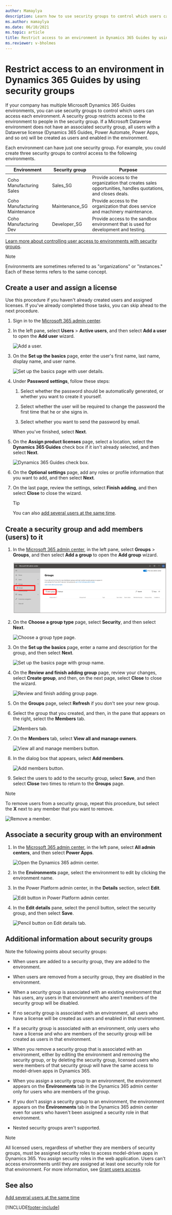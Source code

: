 ```yaml
---
author: Mamaylya
description: Learn how to use security groups to control which users can access which environments in Microsoft Dynamics 365 Guides.
ms.author: mamaylya
ms.date: 06/10/2021
ms.topic: article
title: Restrict access to an environment in Dynamics 365 Guides by using security groups
ms.reviewer: v-bholmes
---
```


# Restrict access to an environment in Dynamics 365 Guides by using security groups

If your company has multiple Microsoft Dynamics 365 Guides environments, you can use security groups to control which users can access each environment. A security group restricts access to the environment to people in the security group. If a Microsoft Dataverse environment does not have an associated security group, all users with a Dataverse license (Dynamics 365 Guides, Power Automate, Power Apps, and so on) will be created as users and enabled in the environment. 

Each environment can have just one security group. For example, you could create three security groups to control access to the following environments.

| Environment                    | Security group  | Purpose |
|--------------------------------|-----------------|---------|
| Coho Manufacturing Sales       | Sales\_SG       | Provide access to the organization that creates sales opportunities, handles quotations, and closes deals. |
| Coho Manufacturing Maintenance | Maintenance\_SG | Provide access to the organization that does service and machinery maintenance. |
| Coho Manufacturing Dev         | Developer\_SG   | Provide access to the sandbox environment that is used for development and testing. |

[Learn more about controlling user access to environments with security groups](https://docs.microsoft.com/power-platform/admin/control-user-access). 

> [!NOTE]
> Environments are sometimes referred to as "organizations" or "instances." Each of these terms refers to the same concept. 

## Create a user and assign a license

Use this procedure if you haven't already created users and assigned licenses. If you've already completed those tasks, you can skip ahead to the next procedure.

1. Sign in to the [Microsoft 365 admin center](https://admin.microsoft.com/Adminportal/Home#/homepage).

2. In the left pane, select **Users** \> **Active users**, and then select **Add a user** to open the **Add user** wizard.

    ![Add a user.](media/add-user-3.PNG "Add a user")

3. On the **Set up the basics** page, enter the user's first name, last name, display name, and user name.

    ![Set up the basics page with user details.](media/set-up-basics.PNG "Set up the basics page with user details")

4. Under **Password settings**, follow these steps:

    1. Select whether the password should be automatically generated, or whether you want to create it yourself.

    2. Select whether the user will be required to change the password the first time that he or she signs in.

    3. Select whether you want to send the password by email.

    When you've finished, select **Next**.

5. On the **Assign product licenses** page, select a location, select the **Dynamics 365 Guides** check box if it isn't already selected, and then select **Next**.

    ![Dynamics 365 Guides check box.](media/guides-check-box.PNG "Dynamics 365 Guides check box")

6. On the **Optional settings** page, add any roles or profile information that you want to add, and then select **Next**.

7. On the last page, review the settings, select **Finish adding**, and then select **Close** to close the wizard.

    > [!TIP]
    > You can also [add several users at the same time](/office365/enterprise/add-several-users-at-the-same-time).

## Create a security group and add members (users) to it

1. In the [Microsoft 365 admin center](https://admin.microsoft.com/Adminportal/Home#/homepage), in the left pane, select **Groups** \> **Groups**, and then select **Add a group** to open the **Add group** wizard.

    ![Add a group.](media/add-group-command-1.png "Add a group")

2. On the **Choose a group type** page, select **Security**, and then select **Next**.

    ![Choose a group type page.](media/choose-group-type.PNG "Choose a group type page")

3. On the **Set up the basics** page, enter a name and description for the group, and then select **Next**.

    ![Set up the basics page with group name.](media/set-up-basics-2.PNG "Set up the basics page with group name")

4. On the **Review and finish adding group** page, review your changes, select **Create group**, and then, on the next page, select **Close** to close the wizard.

    ![Review and finish adding group page.](media/review-group.PNG "Review and finish adding group page")

5. On the **Groups** page, select **Refresh** if you don't see your new group.

6. Select the group that you created, and then, in the pane that appears on the right, select the **Members** tab.

    ![Members tab.](media/members-tab.PNG "Members tab")

7. On the **Members** tab, select **View all and manage owners**.

    ![View all and manage members button.](media/view-members.PNG "View all and manage members button")

8. In the dialog box that appears, select **Add members**.

    ![Add members button.](media/add-members-2.PNG "Add members button")

9. Select the users to add to the security group, select **Save**, and then select **Close** two times to return to the **Groups** page.

> [!NOTE]
> To remove users from a security group, repeat this procedure, but select the **X** next to any member that you want to remove.
>
> ![Remove a member.](media/remove-members-2.PNG "Remove a member")

## Associate a security group with an environment

1. In the [Microsoft 365 admin center](https://admin.microsoft.com/Adminportal/Home#/homepage), in the left pane, select **All admin centers**, and then select **Power Apps**.

    ![Open the Dynamics 365 admin center.](media/all-admin-centers.PNG "Open the Dynamics 365 admin center")

2. In the **Environments** page, select the environment to edit by clicking the environment name.  

3. In the Power Platform admin center, in the **Details** section, select **Edit**.

    ![Edit button in Power Platform admin center.](media/security-groups-edit-details.PNG "Edit button in Power Platform admin center")

4. In the **Edit details** pane, select the pencil button, select the security group, and then select **Save**.

    ![Pencil button on Edit details tab.](media/security-groups-select-group.PNG "Pencil button on Edit details tab")

## Additional information about security groups

Note the following points about security groups:

- When users are added to a security group, they are added to the environment.

- When users are removed from a security group, they are disabled in the environment.

- When a security group is associated with an existing environment that has users, any users in that environment who aren't members of the security group will be disabled.

- If no security group is associated with an environment, all users who have a license will be created as users and enabled in that environment.

- If a security group is associated with an environment, only users who have a license and who are members of the security group will be created as users in that environment.

- When you remove a security group that is associated with an environment, either by editing the environment and removing the security group, or by deleting the security group, licensed users who were members of that security group will have the same access to model-driven apps in Dynamics 365.

- When you assign a security group to an environment, the environment appears on the **Environments** tab in the Dynamics 365 admin center only for users who are members of the group.

- If you don't assign a security group to an environment, the environment appears on the **Environments** tab in the Dynamics 365 admin center even for users who haven't been assigned a security role in that environment.

- Nested security groups aren't supported.

> [!NOTE]
> All licensed users, regardless of whether they are members of security groups, must be assigned security roles to access model-driven apps in Dynamics 365. You assign security roles in the web application. Users can't access environments until they are assigned at least one security role for that environment. For more information, see [Grant users access](https://docs.microsoft.com/power-platform/admin/grant-users-access).

## See also

[Add several users at the same time](/office365/enterprise/add-several-users-at-the-same-time)

[!INCLUDE[footer-include](../includes/footer-banner.md)]
